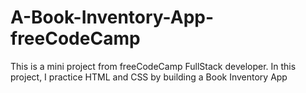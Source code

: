 # A-Book-Inventory-App-freeCodeCamp
This is a mini project from freeCodeCamp FullStack developer. In this project, I practice HTML and CSS by building a Book Inventory App
